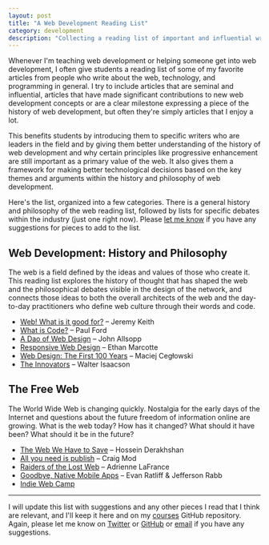 ```yaml
---
layout: post
title: "A Web Development Reading List"
category: development
description: "Collecting a reading list of important and influential writing for web development students."
---
```


Whenever I'm teaching web development or helping someone get into web development, I often give students a reading list of some of my favorite articles from people who write about the web, technology, and programming in general. I try to include articles that are seminal and influential, articles that have made significant contributions to new web development concepts or are a clear milestone expressing a piece of the history of web development, but often they're simply articles that I enjoy a lot.

This benefits students by introducing them to specific writers who are leaders in the field and by giving them better understanding of the history of web development and why certain principles like progressive enhancement are still important as a primary value of the web. It also gives them a framework for making better technological decisions based on the key themes and arguments within the history and philosophy of web development.

Here's the list, organized into a few categories. There is a general history and philosophy of the web reading list, followed by lists for specific debates within the industry (just one right now). Please [let me know](http://twitter.com/kev_mcg) if you have any suggestions for pieces to add to the list.

## Web Development: History and Philosophy

The web is a field defined by the ideas and values of those who create it. This reading list explores the history of thought that has shaped the web and the philosophical debates visible in the design of the network, and connects those ideas to both the overall architects of the web and the day-to-day practitioners who define web culture through their words and code.

* [Web! What is it good for?](https://adactio.com/journal/9016) – Jeremy Keith
* [What is Code?](http://www.bloomberg.com/graphics/2015-paul-ford-what-is-code/) – Paul Ford
* [A Dao of Web Design](http://alistapart.com/article/dao) – John Allsopp
* [Responsive Web Design](http://alistapart.com/article/responsive-web-design) – Ethan Marcotte
* [Web Design: The First 100 Years](http://idlewords.com/talks/web_design_first_100_years.htm) – Maciej Cegłowski
* [The Innovators](http://amzn.com/147670869X) – Walter Isaacson

## The Free Web

The World Wide Web is changing quickly. Nostalgia for the early days of the Internet and questions about the future freedom of information online are growing. What is the web today? How has it changed? What should it have been? What should it be in the future?

* [The Web We Have to Save](https://medium.com/matter/the-web-we-have-to-save-2eb1fe15a426#.bexhgx8wf) – Hossein Derakhshan
* [All you need is publish](https://medium.com/message/this-is-how-we-publish-b050172dcb05#.hrx99xcvr) – Craig Mod
* [Raiders of the Lost Web](http://www.theatlantic.com/technology/archive/2015/10/raiders-of-the-lost-web/409210/) – Adrienne LaFrance
* [Goodbye, Native Mobile Apps](https://atavistinsider.atavist.com/goodbye-native-mobile-apps/) – Evan Ratliff & Jefferson Rabb
* [Indie Web Camp](https://indiewebcamp.com/)

---

I will update this list with suggestions and any other pieces I read that I think are relevant, and I'll keep it here and on my [courses](https://github.com/kmcgillivray/courses) GitHub repository. Again, please let me know on [Twitter](http://twitter.com/kev_mcg) or [GitHub](http://github.com/kmcgillivray) or [email](mailto:kevin@sandcastle.co) if you have any suggestions.
